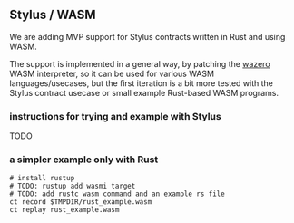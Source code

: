 ## Stylus / WASM

We are adding MVP support for Stylus contracts written in Rust and using WASM.

The support is implemented in a general way, by patching the [wazero]() WASM interpreter, so
it can be used for various WASM languages/usecases, but the first iteration is a bit more tested with
the Stylus contract usecase or small example Rust-based WASM programs.

### instructions for trying and example with Stylus 

TODO

### a simpler example only with Rust

```
# install rustup
# TODO: rustup add wasmi target 
# TODO: add rustc wasm command and an example rs file
ct record $TMPDIR/rust_example.wasm
ct replay rust_example.wasm
```
